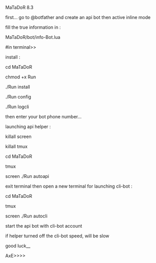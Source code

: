 MaTaDoR 8.3

first... go to @botfather and create an api bot then active inline mode 

fill the true information in :

MaTaDoR/bot/info-Bot.lua

#in terminal>>

install :

cd MaTaDoR

chmod +x Run

./Run install

./Run config

./Run logcli


then enter your bot phone number...

launching api helper :

killall screen

killall tmux

cd MaTaDoR

tmux

screen ./Run autoapi


exit terminal then open a new terminal for launching cli-bot :

cd MaTaDoR

tmux

screen ./Run autocli


start the api bot with cli-bot account

if helper turned off the cli-bot speed, will be slow

good luck__

AxE>>>>
